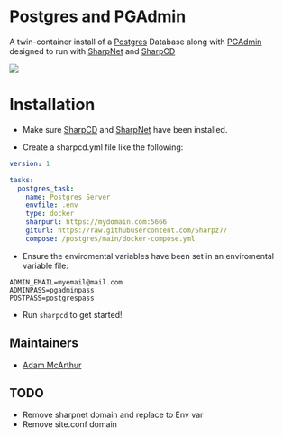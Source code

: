 # Postgres and PGAdmin

A twin-container install of a [Postgres](https://www.postgresql.org/) Database along with [PGAdmin](https://www.pgadmin.org/) designed to run with [SharpNet](https://github.com/Sharpz7/sharpnet) and [SharpCD](https://github.com/Sharpz7/sharpcd)

![](https://files.mcaq.me/752t.png)

# Installation

- Make sure [SharpCD](https://github.com/Sharpz7/sharpcd) and [SharpNet](https://github.com/Sharpz7/sharpnet) have been installed.

- Create a sharpcd.yml file like the following:

```yml
version: 1

tasks:
  postgres_task:
    name: Postgres Server
    envfile: .env
    type: docker
    sharpurl: https://mydomain.com:5666
    giturl: https://raw.githubusercontent.com/Sharpz7/
    compose: /postgres/main/docker-compose.yml

```

- Ensure the enviromental variables have been set in an enviromental variable file:

```env
ADMIN_EMAIL=myemail@mail.com
ADMINPASS=pgadminpass
POSTPASS=postgrespass
```

- Run `sharpcd` to get started!

## Maintainers

- [Adam McArthur](https://adam.mcaq.me)

## TODO

- Remove sharpnet domain and replace to Env var
- Remove site.conf domain
